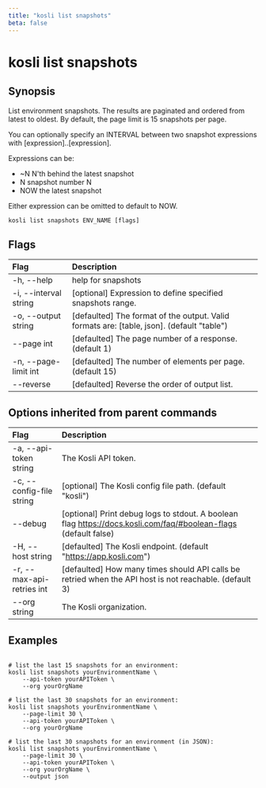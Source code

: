 ```yaml
---
title: "kosli list snapshots"
beta: false
---
```


# kosli list snapshots

## Synopsis

List environment snapshots.
The results are paginated and ordered from latest to oldest.
By default, the page limit is 15 snapshots per page.

You can optionally specify an INTERVAL between two snapshot expressions with [expression]..[expression]. 

Expressions can be:
* ~N   N'th behind the latest snapshot  
* N    snapshot number N  
* NOW  the latest snapshot  

Either expression can be omitted to default to NOW.


```shell
kosli list snapshots ENV_NAME [flags]
```

## Flags
| Flag | Description |
| :--- | :--- |
|    -h, --help  |  help for snapshots  |
|    -i, --interval string  |  [optional] Expression to define specified snapshots range.  |
|    -o, --output string  |  [defaulted] The format of the output. Valid formats are: [table, json]. (default "table")  |
|        --page int  |  [defaulted] The page number of a response. (default 1)  |
|    -n, --page-limit int  |  [defaulted] The number of elements per page. (default 15)  |
|        --reverse  |  [defaulted] Reverse the order of output list.  |


## Options inherited from parent commands
| Flag | Description |
| :--- | :--- |
|    -a, --api-token string  |  The Kosli API token.  |
|    -c, --config-file string  |  [optional] The Kosli config file path. (default "kosli")  |
|        --debug  |  [optional] Print debug logs to stdout. A boolean flag https://docs.kosli.com/faq/#boolean-flags (default false)  |
|    -H, --host string  |  [defaulted] The Kosli endpoint. (default "https://app.kosli.com")  |
|    -r, --max-api-retries int  |  [defaulted] How many times should API calls be retried when the API host is not reachable. (default 3)  |
|        --org string  |  The Kosli organization.  |


## Examples

```shell

# list the last 15 snapshots for an environment:
kosli list snapshots yourEnvironmentName \
	--api-token yourAPIToken \
	--org yourOrgName

# list the last 30 snapshots for an environment:
kosli list snapshots yourEnvironmentName \
	--page-limit 30 \
	--api-token yourAPIToken \
	--org yourOrgName

# list the last 30 snapshots for an environment (in JSON):
kosli list snapshots yourEnvironmentName \
	--page-limit 30 \
	--api-token yourAPIToken \
	--org yourOrgName \
	--output json

```

